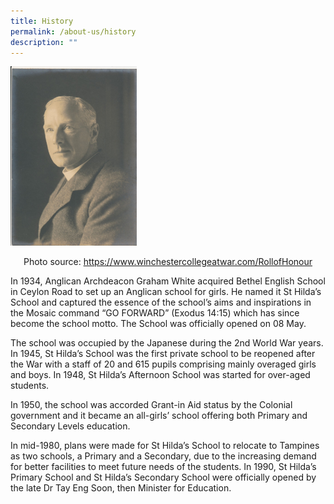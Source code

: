 ```yaml
---
title: History
permalink: /about-us/history
description: ""
---
```

<style>  
img {  
  display: block;  
  margin-left: auto;  
  margin-right: auto;  
}  
</style>  
<body><img src="/images/Rev-Graham-White-with-thanks-to-the-White-family-900x1280.jpg" alt="Anglican Archdeacon Graham White" style="width:40%;">  
  
</body>

<p style="text-align:center;">Photo source: <a href="https://www.winchestercollegeatwar.com/RollofHonour">https://www.winchestercollegeatwar.com/RollofHonour</a></p>

In 1934, Anglican Archdeacon Graham White acquired Bethel English School in Ceylon Road to set up an Anglican school for girls. He named it St Hilda’s School and captured the essence of the school’s aims and inspirations in the Mosaic command “GO FORWARD” (Exodus 14:15) which has since become the school motto. The School was officially opened on 08 May.

  

The school was occupied by the Japanese during the 2nd World War years. In 1945, St Hilda’s School was the first private school to be reopened after the War with a staff of 20 and 615 pupils comprising mainly overaged girls and boys. In 1948, St Hilda’s Afternoon School was started for over-aged students.

  

In 1950, the school was accorded Grant-in Aid status by the Colonial government and it became an all-girls’ school offering both Primary and Secondary Levels education.  

  

In mid-1980, plans were made for St Hilda’s School to relocate to Tampines as two schools, a Primary and a Secondary, due to the increasing demand for better facilities to meet future needs of the students. In 1990, St Hilda’s Primary School and St Hilda’s Secondary School were officially opened by the late Dr Tay Eng Soon, then Minister for Education.